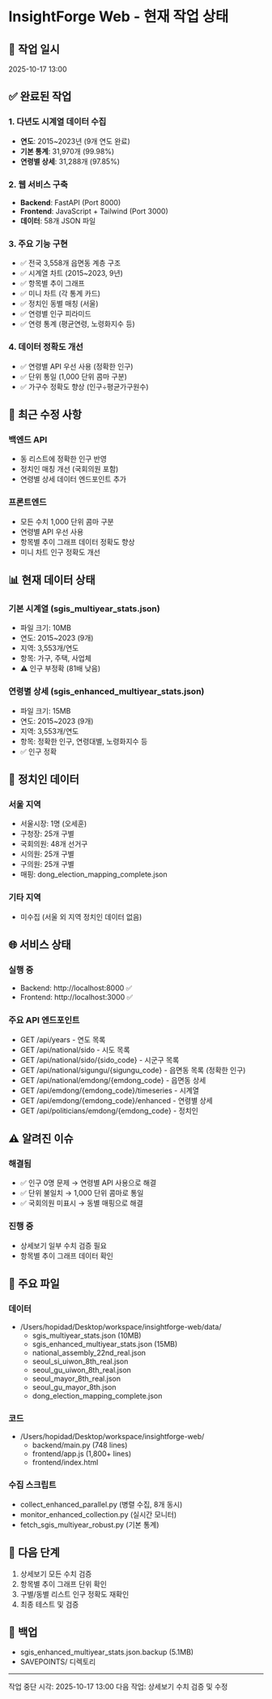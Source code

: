 # InsightForge Web - 현재 작업 상태

## 📅 작업 일시
2025-10-17 13:00

## ✅ 완료된 작업

### 1. 다년도 시계열 데이터 수집
- **연도**: 2015~2023년 (9개 연도 완료)
- **기본 통계**: 31,970개 (99.98%)
- **연령별 상세**: 31,288개 (97.85%)

### 2. 웹 서비스 구축
- **Backend**: FastAPI (Port 8000)
- **Frontend**: JavaScript + Tailwind (Port 3000)
- **데이터**: 58개 JSON 파일

### 3. 주요 기능 구현
- ✅ 전국 3,558개 읍면동 계층 구조
- ✅ 시계열 차트 (2015~2023, 9년)
- ✅ 항목별 추이 그래프
- ✅ 미니 차트 (각 통계 카드)
- ✅ 정치인 동별 매칭 (서울)
- ✅ 연령별 인구 피라미드
- ✅ 연령 통계 (평균연령, 노령화지수 등)

### 4. 데이터 정확도 개선
- ✅ 연령별 API 우선 사용 (정확한 인구)
- ✅ 단위 통일 (1,000 단위 콤마 구분)
- ✅ 가구수 정확도 향상 (인구÷평균가구원수)

## 🔧 최근 수정 사항

### 백엔드 API
- 동 리스트에 정확한 인구 반영
- 정치인 매칭 개선 (국회의원 포함)
- 연령별 상세 데이터 엔드포인트 추가

### 프론트엔드
- 모든 수치 1,000 단위 콤마 구분
- 연령별 API 우선 사용
- 항목별 추이 그래프 데이터 정확도 향상
- 미니 차트 인구 정확도 개선

## 📊 현재 데이터 상태

### 기본 시계열 (sgis_multiyear_stats.json)
- 파일 크기: 10MB
- 연도: 2015~2023 (9개)
- 지역: 3,553개/연도
- 항목: 가구, 주택, 사업체
- ⚠️ 인구 부정확 (81배 낮음)

### 연령별 상세 (sgis_enhanced_multiyear_stats.json)
- 파일 크기: 15MB
- 연도: 2015~2023 (9개)
- 지역: 3,553개/연도
- 항목: 정확한 인구, 연령대별, 노령화지수 등
- ✅ 인구 정확

## 🎯 정치인 데이터

### 서울 지역
- 서울시장: 1명 (오세훈)
- 구청장: 25개 구별
- 국회의원: 48개 선거구
- 시의원: 25개 구별
- 구의원: 25개 구별
- 매핑: dong_election_mapping_complete.json

### 기타 지역
- 미수집 (서울 외 지역 정치인 데이터 없음)

## 🌐 서비스 상태

### 실행 중
- Backend: http://localhost:8000 ✅
- Frontend: http://localhost:3000 ✅

### 주요 API 엔드포인트
- GET /api/years - 연도 목록
- GET /api/national/sido - 시도 목록
- GET /api/national/sido/{sido_code} - 시군구 목록
- GET /api/national/sigungu/{sigungu_code} - 읍면동 목록 (정확한 인구)
- GET /api/national/emdong/{emdong_code} - 읍면동 상세
- GET /api/emdong/{emdong_code}/timeseries - 시계열
- GET /api/emdong/{emdong_code}/enhanced - 연령별 상세
- GET /api/politicians/emdong/{emdong_code} - 정치인

## ⚠️ 알려진 이슈

### 해결됨
- ✅ 인구 0명 문제 → 연령별 API 사용으로 해결
- ✅ 단위 불일치 → 1,000 단위 콤마로 통일
- ✅ 국회의원 미표시 → 동별 매핑으로 해결

### 진행 중
- 상세보기 일부 수치 검증 필요
- 항목별 추이 그래프 데이터 확인

## 📁 주요 파일

### 데이터
- /Users/hopidad/Desktop/workspace/insightforge-web/data/
  - sgis_multiyear_stats.json (10MB)
  - sgis_enhanced_multiyear_stats.json (15MB)
  - national_assembly_22nd_real.json
  - seoul_si_uiwon_8th_real.json
  - seoul_gu_uiwon_8th_real.json
  - seoul_mayor_8th_real.json
  - seoul_gu_mayor_8th.json
  - dong_election_mapping_complete.json

### 코드
- /Users/hopidad/Desktop/workspace/insightforge-web/
  - backend/main.py (748 lines)
  - frontend/app.js (1,800+ lines)
  - frontend/index.html

### 수집 스크립트
- collect_enhanced_parallel.py (병렬 수집, 8개 동시)
- monitor_enhanced_collection.py (실시간 모니터)
- fetch_sgis_multiyear_robust.py (기본 통계)

## 🎯 다음 단계

1. 상세보기 모든 수치 검증
2. 항목별 추이 그래프 단위 확인
3. 구별/동별 리스트 인구 정확도 재확인
4. 최종 테스트 및 검증

## 💾 백업
- sgis_enhanced_multiyear_stats.json.backup (5.1MB)
- SAVEPOINTS/ 디렉토리

---
작업 중단 시각: 2025-10-17 13:00
다음 작업: 상세보기 수치 검증 및 수정
